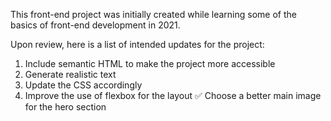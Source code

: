 This front-end project was initially created while learning some of the basics of front-end development in 2021.

Upon review, here is a list of intended updates for the project:
1. Include semantic HTML to make the project more accessible
2. Generate realistic text
3. Update the CSS accordingly
4. Improve the use of flexbox for the layout
✅ Choose a better main image for the hero section